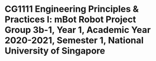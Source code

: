 # CG1111 Engineering Principles & Practices I: mBot Robot Project Group 3b-1, Year 1, Academic Year 2020-2021, Semester 1, National University of Singapore


